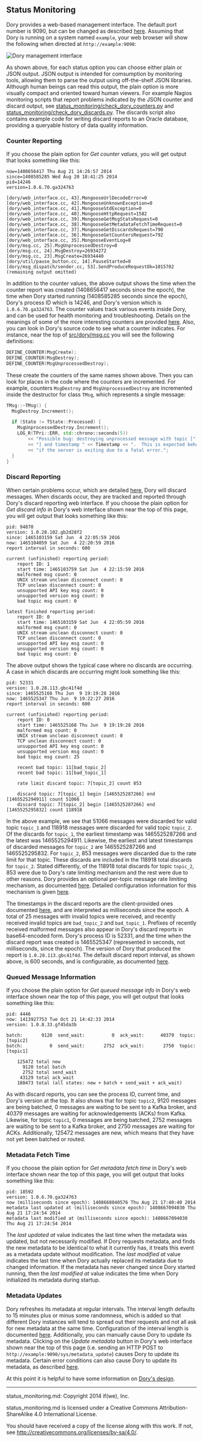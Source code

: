 ## Status Monitoring

Dory provides a web-based management interface.  The default port number is
9090, but can be changed as described [here](detailed_config.md).  Assuming
that Dory is running on a system named `example`, your web browser will show
the following when directed at `http://example:9090`:

![Dory management interface](web_interface.jpg?raw=true)

As shown above, for each status option you can choose either plain or JSON
output.  JSON output is intended for comsumption by monitoring tools, allowing
them to parse the output using off-the-shelf JSON libraries.  Although human
beings can read this output, the plain option is more visually compact and
oriented toward human viewers.  For example Nagios monitoring scripts that
report problems indicated by the JSON counter and discard output, see
[status_monitoring/check_dory_counters.py](../status_monitoring/check_dory_counters.py)
and
[status_monitoring/check_dory_discards.py](../status_monitoring/check_dory_discards.py).
The discards script also contains example code for writing discard reports to
an Oracle database, providing a queryable history of data quality information.

### Counter Reporting

If you choose the plain option for *Get counter values*, you will get output
that looks something like this:

```
now=1408656417 Thu Aug 21 14:26:57 2014
since=1408585285 Wed Aug 20 18:41:25 2014
pid=14246
version=1.0.6.70.ga324763

[dory/web_interface.cc, 43].MongooseUrlDecodeError=0
[dory/web_interface.cc, 42].MongooseUnknownException=0
[dory/web_interface.cc, 41].MongooseStdException=0
[dory/web_interface.cc, 40].MongooseHttpRequest=1582
[dory/web_interface.cc, 39].MongooseGetMsgStatsRequest=0
[dory/web_interface.cc, 38].MongooseGetMetadataFetchTimeRequest=0
[dory/web_interface.cc, 37].MongooseGetDiscardsRequest=790
[dory/web_interface.cc, 36].MongooseGetCountersRequest=792
[dory/web_interface.cc, 35].MongooseEventLog=0
[dory/msg.cc, 25].MsgUnprocessedDestroy=0
[dory/msg.cc, 24].MsgDestroy=26934272
[dory/msg.cc, 23].MsgCreate=26934440
[dory/util/pause_button.cc, 14].PauseStarted=0
[dory/msg_dispatch/sender.cc, 53].SendProduceRequestOk=1015702
(remaining output omitted)
```

In addition to the counter values, the above output shows the time when the
counter report was created (1408656417 seconds since the epoch), the time when
Dory started running (1408585285 seconds since the epoch), Dory's process ID
which is 14246, and Dory's version which is `1.0.6.70.ga324763`.  The counter
values track various events inside Dory, and can be used for health monitoring
and troubleshooting.  Details on the meanings of some of the more interesting
counters are provided [here](troubleshooting.md).
Also, you can look in Dory's source code to see what a counter indicates.  For
instance, near the top of [src/dory/msg.cc](../src/dory/msg.cc) you will see
the following definitions:

```C++
DEFINE_COUNTER(MsgCreate);
DEFINE_COUNTER(MsgDestroy);
DEFINE_COUNTER(MsgUnprocessedDestroy);
```

These create the counters of the same names shown above.  Then you can look for
places in the code where the counters are incremented.  For example, counters
`MsgDestroy` and `MsgUnprocessedDestroy` are incremented inside the destructor
for class `TMsg`, which represents a single message:

```C++
TMsg::~TMsg() {
  MsgDestroy.Increment();

  if (State != TState::Processed) {
    MsgUnprocessedDestroy.Increment();
    LOG_R(TPri::ERR, std::chrono::seconds(5))
        << "Possible bug: destroying unprocessed message with topic [" << Topic
        << "] and timestamp " << Timestamp << ".  This is expected behavior "
        << "if the server is exiting due to a fatal error.";
  }
}
```

### Discard Reporting

When certain problems occur, which are detailed [here](design.md), Dory will
discard messages.  When discards occur, they are tracked and reported through
Dory's discard reporting web interface.  If you choose the plain option for
*Get discard info* in Dory's web interface shown near the top of this page,
you will get output that looks something like this:

```
pid: 94870
version: 1.0.28.102.gb2d28f2
since: 1465103159 Sat Jun  4 22:05:59 2016
now: 1465104059 Sat Jun  4 22:20:59 2016
report interval in seconds: 600

current (unfinished) reporting period:
    report ID: 1
    start time: 1465103759 Sat Jun  4 22:15:59 2016
    malformed msg count: 0
    UNIX stream unclean disconnect count: 0
    TCP unclean disconnect count: 0
    unsupported API key msg count: 0
    unsupported version msg count: 0
    bad topic msg count: 0

latest finished reporting period:
    report ID: 0
    start time: 1465103159 Sat Jun  4 22:05:59 2016
    malformed msg count: 0
    UNIX stream unclean disconnect count: 0
    TCP unclean disconnect count: 0
    unsupported API key msg count: 0
    unsupported version msg count: 0
    bad topic msg count: 0
```

The above output shows the typical case where no discards are occurring.  A
case in which discards are occurring might look something like this:

```
pid: 52331
version: 1.0.28.113.gbc41f4d
since: 1465525168 Thu Jun  9 19:19:28 2016
now: 1465525347 Thu Jun  9 19:22:27 2016
report interval in seconds: 600

current (unfinished) reporting period:
    report ID: 0
    start time: 1465525168 Thu Jun  9 19:19:28 2016
    malformed msg count: 0
    UNIX stream unclean disconnect count: 0
    TCP unclean disconnect count: 0
    unsupported API key msg count: 0
    unsupported version msg count: 0
    bad topic msg count: 25

    recent bad topic: 11[bad_topic_2]
    recent bad topic: 11[bad_topic_1]

    rate limit discard topic: 7[topic_2] count 853

    discard topic: 7[topic_1] begin [1465525287266] end [1465525294911] count 51066
    discard topic: 7[topic_2] begin [1465525287266] end [1465525295832] count 118918
```

In the above example, we see that 51066 messages were discarded for valid topic
`topic_1` and 118918 messages were discarded for valid topic `topic_2`.  Of the
discards for `topic_1`, the earliest timestamp was 1465525287266 and the latest
was 1465525294911.  Likewise, the earliest and latest timestamps of discarded
messages for `topic_2` are 1465525287266 and 1465525295832.  For `topic_2`, 853
messages were discarded due to the rate limit for that topic.  These discards
are included in the 118918 total discards for `topic_2`.  Stated differently,
of the 118918 total discards for topic `topic_2`, 853 were due to Dory's rate
limiting mechanism and the rest were due to other reasons.  Dory provides an
optional per-topic message rate limiting mechanism, as documented
[here](design.md#message-rate-limiting).  Detailed configuration information
for this mechanism is given [here](detailed_config.md).

The timestamps in the discard reports are the client-provided ones documented
[here](sending_messages.md#message-formats), and are interpreted as
milliseconds since the epoch.  A total of 25 messages with invalid topics were
received, and recently received invalid topics are `bad_topic_2` and
`bad_topic_1`.  Prefixes of recently received malformed messages also appear in
Dory's discard reports in base64-encoded form.  Dory's process ID is 52331,
and the time when the discard report was created is 1465525347 (represented in
seconds, not milliseconds, since the epoch).  The version of Dory that
produced the report is `1.0.28.113.gbc41f4d`.  The default discard report
interval, as shown above, is 600 seconds, and is configurable, as documented
[here](detailed_config.md).

### Queued Message Information

If you choose the plain option for *Get queued message info* in Dory's web
interface shown near the top of this page, you will get output that looks
something like this:

```
pid: 4446
now: 1413927753 Tue Oct 21 14:42:33 2014
version: 1.0.8.33.gf45da3b

batch:       9120  send_wait:          0  ack_wait:      40379  topic: [topic2]
batch:          0  send_wait:       2752  ack_wait:       2750  topic: [topic1]

    125472 total new
      9120 total batch
      2752 total send_wait
     43129 total ack_wait
    180473 total (all states: new + batch + send_wait + ack_wait)
```

As with discard reports, you can see the process ID, current time, and Dory's
version at the top.  It also shows that for topic `topic2`, 9120 messages are
being batched, 0 messages are waiting to be sent to a Kafka broker, and 40379
messages are waiting for acknowledgements (ACKs) from Kafka.  Likewise, for
topic `topic1`, 0 messages are being batched, 2752 messages are waiting to be
sent to a Kafka broker, and 2750 messages are waiting for ACKs.  Additionally,
125472 messages are new, which means that they have not yet been batched or
routed.

### Metadata Fetch Time

If you choose the plain option for *Get metadata fetch time* in Dory's web
interface shown near the top of this page, you will get output that looks
something like this:

```
pid: 18592
version: 1.0.6.70.ga324763
now (milliseconds since epoch): 1408668040576 Thu Aug 21 17:40:40 2014
metadata last updated at (milliseconds since epoch): 1408667094030 Thu Aug 21 17:24:54 2014
metadata last modified at (milliseconds since epoch): 1408667094030 Thu Aug 21 17:24:54 2014
```

The *last updated at* value indicates the last time when the metadata was
updated, but not necessarily modified.  If Dory requests metadata, and finds
the new metadata to be identical to what it currently has, it treats this event
as a metadata update without modification.  The *last modified at* value
indicates the last time when Dory actually replaced its metadata due to
changed information.  If the metadata has never changed since Dory started
running, then the *last modified at* value indicates the time when Dory
initialized its metadata during startup.

### Metadata Updates

Dory refreshes its metadata at regular intervals.  The interval length
defaults to 15 minutes plus or minus some randomness, which is added so that
different Dory instances will tend to spread out their requests and not all
ask for new metadata at the same time.  Configuration of the interval length is
documented [here](detailed_config.md).  Additionally, you can manually cause
Dory to update its metadata.  Clicking on the *Update metadata* button in
Dory's web interface shown near the top of this page (i.e. sending an HTTP
POST to `http://example:9090/sys/metadata_update`) causes Dory to update its
metadata.  Certain error conditions can also cause Dory to update its
metadata, as described [here](design.md).

At this point it is helpful to have some information on
[Dory's design](design.md).

-----

status_monitoring.md: Copyright 2014 if(we), Inc.

status_monitoring.md is licensed under a Creative Commons
Attribution-ShareAlike 4.0 International License.

You should have received a copy of the license along with this work. If not,
see <http://creativecommons.org/licenses/by-sa/4.0/>.
